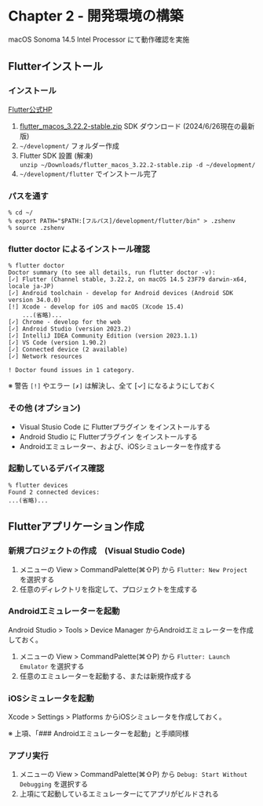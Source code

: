 # Chapter 2 - 開発環境の構築

macOS Sonoma 14.5 Intel Processor にて動作確認を実施

## Flutterインストール

### インストール

[Flutter公式HP](https://docs.flutter.dev/get-started/install)

1. [flutter_macos_3.22.2-stable.zip](https://storage.googleapis.com/flutter_infra_release/releases/stable/macos/flutter_macos_3.22.2-stable.zip) SDK ダウンロード (2024/6/26現在の最新版)
2. `~/development/` フォルダー作成
3. Flutter SDK 設置 (解凍)<br>
`unzip ~/Downloads/flutter_macos_3.22.2-stable.zip -d ~/development/`
4. `~/development/flutter` でインストール完了

### パスを通す


```
% cd ~/
% export PATH="$PATH:[フルパス]/development/flutter/bin" > .zshenv
% source .zshenv
```

### flutter doctor によるインストール確認

```
% flutter doctor
Doctor summary (to see all details, run flutter doctor -v):
[✓] Flutter (Channel stable, 3.22.2, on macOS 14.5 23F79 darwin-x64, locale ja-JP)
[✓] Android toolchain - develop for Android devices (Android SDK version 34.0.0)
[!] Xcode - develop for iOS and macOS (Xcode 15.4)
    ...(省略)...
[✓] Chrome - develop for the web
[✓] Android Studio (version 2023.2)
[✓] IntelliJ IDEA Community Edition (version 2023.1.1)
[✓] VS Code (version 1.90.2)
[✓] Connected device (2 available)
[✓] Network resources

! Doctor found issues in 1 category.
```

※ 警告 `[!]` やエラー `[✗]` は解決し、全て [✓] になるようにしておく

### その他 (オプション)

 * Visual Stusio Code に Flutterプラグイン をインストールする
 * Android Studio に Flutterプラグイン をインストールする
 * Androidエミュレーター、および、iOSシミュレーターを作成する


### 起動しているデバイス確認
```
% flutter devices
Found 2 connected devices:
...(省略)...
```

## Flutterアプリケーション作成

### 新規プロジェクトの作成　(Visual Studio Code)

1. メニューの View > CommandPalette(⌘⇧P) から `Flutter: New Project` を選択する
2. 任意のディレクトリを指定して、プロジェクトを生成する

### Androidエミュレーターを起動

Android Studio > Tools > Device Manager からAndroidエミュレーターを作成しておく。

1. メニューの View > CommandPalette(⌘⇧P) から `Flutter: Launch Emulator` を選択する
2. 任意のエミュレーターを起動する、または新規作成する


### iOSシミュレータを起動

Xcode > Settings > Platforms からiOSシミュレータを作成しておく。

※ 上項、「### Androidエミュレーターを起動」と手順同様

### アプリ実行

1. メニューの View > CommandPalette(⌘⇧P) から `Debug: Start Without Debugging` を選択する
2. 上項にて起動しているエミュレーターにてアプリがビルドされる
